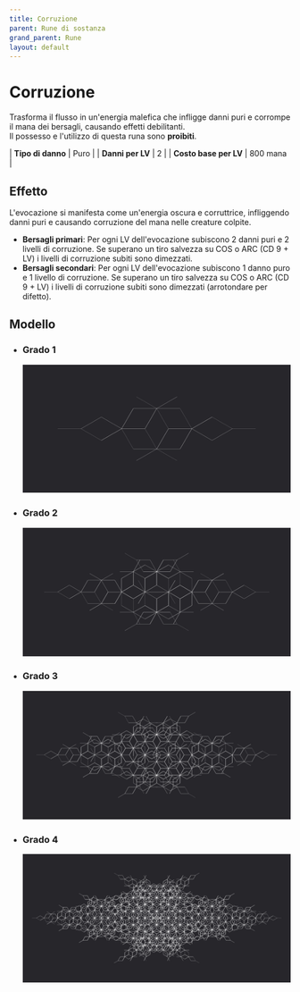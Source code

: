 ```yaml
---
title: Corruzione
parent: Rune di sostanza
grand_parent: Rune
layout: default
---
```


# **Corruzione**

Trasforma il flusso in un'energia malefica che infligge danni puri e corrompe il mana dei bersagli, causando effetti debilitanti.  
Il possesso e l'utilizzo di questa runa sono **proibiti**.

| **Tipo di danno**      | Puro                                      |
| **Danni per LV**       | 2                                         |
| **Costo base per LV**  | 800 mana                                  |

## Effetto
L'evocazione si manifesta come un'energia oscura e corruttrice, infliggendo danni puri e causando corruzione del mana nelle creature colpite.  
- **Bersagli primari**: Per ogni LV dell'evocazione subiscono 2 danni puri e 2 livelli di corruzione. Se superano un tiro salvezza su COS o ARC (CD 9 + LV) i livelli di corruzione subiti sono dimezzati.
- **Bersagli secondari**: Per ogni LV dell'evocazione subiscono 1 danno puro e 1 livello di corruzione. Se superano un tiro salvezza su COS o ARC (CD 9 + LV) i livelli di corruzione subiti sono dimezzati (arrotondare per difetto).

## Modello
- ### Grado 1<br>
  ![Grado 1](1.png "Grado 1")
- ### Grado 2<br>
  ![Grado 2](2.png "Grado 2")
- ### Grado 3<br>
  ![Grado 3](3.png "Grado 3")
- ### Grado 4<br>
  ![Grado 4](4.png "Grado 4")